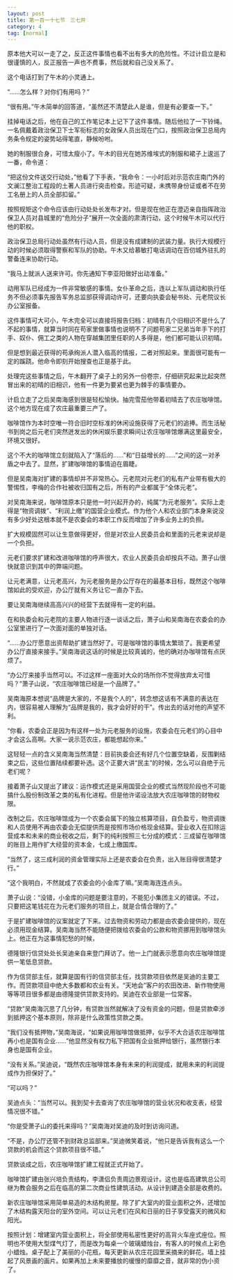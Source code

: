 ```yaml
---
layout: post
title: 第一百一十七节　三七开
category: 4
tag: [normal]
---
```


原本他大可以一走了之，反正这件事情也看不出有多大的危险性。不过计启立是和很谨慎的人，反正报告一声也不费事，然后就和自己没关系了。

这个电话打到了午木的小灵通上。

“……怎么样？对你们有用吗？”

“很有用。”午木简单的回答道，“虽然还不清楚此人是谁，但是有必要查一下。”

挂掉电话之后，他在自己的工作笔记本上记下了这件事情。随后他拉了一下铃绳。一名佩戴着政治保卫下士军衔标志的女政保人员出现在门口，按照政治保卫总局内务条令规定的姿势站得笔直，静候吩咐。

她的制服很合身，可惜太瘦小了。午木的目光在她苏维埃式的制服和裙子上逡巡了一番，命令道：

“把这份文件送交行动处，”他看了下手表，“我命令：一小时后对示范农庄南门外的文澜江整治工程段的土著人员进行突击检查。形迹可疑，未携带身份证或者不在劳工名册上的人员全部扣留。”

按照规矩这个命令应该由行动处处长发布才对。但是现在他正在澄迈亲自指挥政治保卫人员对县城里的“危险分子”展开一次全面的肃清行动，这个时候午木可以代行他的职权。

政治保卫总局行动处虽然有行动人员，但是没有成建制的武装力量。执行大规模行动的时候必须取得警察和军队的协助。午木又给慕敏打电话调动在百仞城外驻扎的警备连来协助行动。

“我马上就派人送来许可。你先通知下李亚阳做好出动准备。”

动用军队已经成为一件非常敏感的事情。女仆革命之后，连以上军队调动和执行任务不但必须事先报告军务总监部获得调动许可，还要向执委会秘书处、元老院议长办公室报备。

这件事情可大可小，午木完全可以直接将报告归档：初晴有几个旧相识不是什么了不起的事情，就算当时同在苟家里做事情也说明不了问题苟家二兄弟当年手下的打手、奴仆、佣工之类的人物在穿越集团里任职的人多得是，他们都可能认识初晴。

但是想到最近获得的苟承绚派人潜入临高的情报，二者对照起来。里面很可能有一定的蹊跷。他命令即刻开始搜查也正是基于此。

处理完这些事情之后，午木翻开了桌子上的另外一份卷宗，仔细研究起来比起突然冒出来的初晴的旧相识，他有一件更为要紧也更为棘手的事情要办。

计启立走了之后吴南海感到很是轻松愉快。抽完雪茄他带着初晴去了农庄咖啡馆。这个地方现在成了农庄最重要三产了。

咖啡馆作为本时空唯一符合旧时空标准的休闲设施获得了元老们的追捧。而生活秘书到岗之后元老们突然迸发出的休闲娱乐要求瞬间让农庄咖啡馆爆满这里最安全，环境又很好。

这个不大的咖啡馆立刻就陷入了“落后的……”和“日益增长的……”之间的这一对矛盾之中去了。显然，扩建咖啡馆的事情迫在眉睫。

但是吴南海对扩建的事情却并不非常热心。元老院对元老们的私有产业带有极大的警惕性，李梅的合作社被收归国有之后，所有的产业都属于“全体元老”。

对吴南海来说，咖啡馆原本只是他一时兴起开办的，纯属“为元老服务”。实际上走得是“物资调拨”、“利润上缴”的国营企业模式。作为他个人和农业部门本身来说没有多少好处这根本就不是农委会的本职工作反而增加了许多业务上的负担。

扩大规模固然可以让生意做得更好，但是对农业人民委员会和里面的元老来说却是一个负担。

元老们要求扩建和改进咖啡馆的呼声很大，农业人民委员会却按兵不动。萧子山很快就意识到其中的弊端问题。

让元老满意，让元老高兴，为元老服务是办公厅存在的最基本目标，既然这个咖啡馆如此的受欢迎，办公厅就有义务让它一直办下去。

要让吴南海继续高高兴兴的经营下去就得有一定的利益。

在和执委会和元老院的主要人物进行逐一谈话之后，萧子山和吴南海在农委会的办公室里进行了一次面对面的单独对话。

“……办公厅愿意出资帮助扩建当然好了。可是咖啡馆的事情太繁琐了。我更希望办公厅直接来接手。”吴南海说这话的时候是比较真诚的，他的确对办咖啡馆有点厌烦了。

“办公厅来接手当然可以。不过这样一座面对大众的场所你不觉得放弃太可惜吗？”萧子山说，“农庄咖啡馆已经是一个品牌了。”

吴南海原本想说“品牌是大家的，不是我个人的”，转念想这话有不满意的表达在内，很容易被人理解为“品牌是我的，我才会好好的干”。传出去的话对他的声望不利。

“你看，农委会正是因为有这样一处为元老服务的设施，农委会在元老们的心目中才会这么高啊。大家一说示范农庄，都能想起你来。”

这轻轻一点的含义吴南海当然清楚：目前执委会还有好几个位置空缺着，反围剿结束之后，这些位置陆续都要补选。这个正要大讲“民主”的时候，怎么可以自绝于元老们呢？

接着萧子山又提出了建议：运作模式还是采用国营企业的模式当然现阶段也不可能搞什么股份制改革之类的私有化进程。但是他许诺设法放大农庄咖啡馆的财物权限。

改制之后，农庄咖啡馆成为一个农委会属下的独立核算项目，自负盈亏，物资调拨和人员使用不再由农委会无偿提供而是按照市场价格现金结算。营业收入在扣除运营成本和未来的商业税收之后，剩下的纯利按照三七分成的模式：三成留在咖啡馆的账目上用作扩大经营的资本金，七成上缴国库。

“当然了，这三成利润的资金管理实际上还是农委会在负责，出入账目得很清楚才行。”

“这个我明白，不然就成了农委会的小金库了嘛。”吴南海连连点头。

萧子山说：“没错，小金库的问题是要注意的，不能犯小集团主义的错误。不过，只要把这笔钱花在为元老们服务的项目上，就是合情合理的了。”

于是扩建咖啡馆的议案就定了下来。过去物资和劳动力都是由农委会提供的，现在必须用现金结算。吴南海当然不能随便把拨给农委会的公款和物资挪用到咖啡馆头上。他正在为这事情犯愁的时候，

德隆银行信贷处处长吴迪亲自来登门拜访了。他一上门就表示愿意向农庄咖啡馆提供一笔低息贷款。

作为信贷部主任，就算是国有行的信贷部主任，找贷款项目依然是吴迪的主要工作。而贷款项目中绝大多数都和农业有关。“天地会”客户的农田改进、新作物使用等等项目很多都是由德隆提供贷款支持的。吴迪在农业部是一位常客。

“贷款”吴南海沉思了几分钟，有贷款当然就解决了没有资金的问题，但是贷款牵涉到抵押这个基本原则，除非是什么政策性贷款之类。

“我们没有抵押物，”吴南海说，“如果说用咖啡馆做抵押，似乎不大合适农庄咖啡馆再小也是国有企业……”他显然没有权力私下把国有企业抵押给银行，虽然银行本身也是国有企业。

“没有关系。”吴迪说，“既然农庄咖啡馆本身有未来的利润提成，就用未来的利润提成作为担保好了。”

“可以吗？”

吴迪点头：“当然可以。我到契卡去查询了农庄咖啡馆的营业状况和收支表，经营情况很不错。”

“你是受萧子山的委托来得吗？”吴南海对吴迪的及时到访询问道。

“不是，办公厅还管不到财政总监部来。”吴迪微笑着说，“他只是告诉我有这么一个贷款的机会而这个贷款项目很不错。”

贷款谈成之后，农庄咖啡馆扩建工程就正式开始了。

咖啡馆扩建由张兴培负责结构，李潇侣负责周边景观设计。这也是临高建筑总公司继为教会服务之后在临高的第二次商业性建筑活动。从设计到建造全部是收费的。

新农庄咖啡馆采用简单易造的木结构房屋。除了扩大室内的营业面积之外，还增加了木结构露天阳台的室外空间。可以让元老们在风和日丽的日子享受露天的微风和阳光。

按照计划：增建室内营业面积上，将全部使用私密性更好的高背火车座式座位。照明也不使用大型煤气灯了，而是改为每桌一个玻璃蜡烛台，有客人的时候点上彩色小蜡烛。桌子配上了美丽的小花瓶，每天更新从农庄花园里采摘来的鲜花。墙上挂起了风景画的画片。如果再加上未来要播放的缓慢的靡靡之音，就非常的伪小资了。
